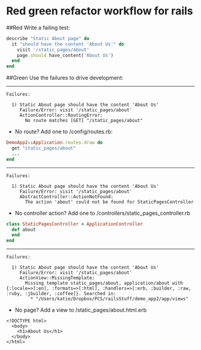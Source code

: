 # Red green refactor workflow for rails

##Red
Write a failing test:
```ruby
describe "Static About page" do
  it "should have the content 'About Us'" do
    visit '/static_pages/about'
    page.should have_content('About Us')
  end
end
```
##Green
Use the failures to drive development:

********************

```
Failures:

  1) Static About page should have the content 'About Us'
     Failure/Error: visit '/static_pages/about'
     ActionController::RoutingError:
       No route matches [GET] "/static_pages/about"
```
* No route? Add one to /config/routes.rb:

```ruby
DemoApp2::Application.routes.draw do
  get "static_pages/about"
  ...
end
```

*******************

```
Failures:

  1) Static About page should have the content 'About Us'
     Failure/Error: visit '/static_pages/about'
     AbstractController::ActionNotFound:
       The action 'about' could not be found for StaticPagesController
```
* No controller action? Add one to /controllers/static_pages_controller.rb

```ruby
class StaticPagesController < ApplicationController
  def about
  end
end
```

********************

```
Failures:

  1) Static About page should have the content 'About Us'
     Failure/Error: visit '/static_pages/about'
     ActionView::MissingTemplate:
       Missing template static_pages/about, application/about with {:locale=>[:en], :formats=>[:html], :handlers=>[:erb, :builder, :raw, :ruby, :jbuilder, :coffee]}. Searched in:
         * "/Users/katie/Dropbox/PCS/railsStuff/demo_app2/app/views"
```
* No page? Add a view to /static_pages/about.html.erb

```
<!DOCTYPE html>
  <body>
    <h1>About Us</h1>
  </body>
</html>
```